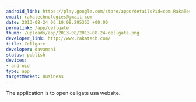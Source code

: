 ```yaml
--- 
android_link: https://play.google.com/store/apps/details?id=com.RakaTech.CellGate
email: rakatechnologies@gmail.com
date: 2013-08-24 06:10:08.295353 +00:00
permalink: /app/cellgate
thumb: /uploads/app/2013-08/2013-08-24-cellgate.png
developer_link: http://www.rakatech.com/
title: Cellgate
developer: davamani
status: publish
devices: 
- android
type: app
targetMarket: Business
---
```


The application is to open cellgate usa website..
